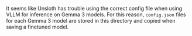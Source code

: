 It seems like Unsloth has trouble using the correct config file when using VLLM for inference on Gemma 3 models.
For this reason, `config.json` files for each Gemma 3 model are stored in this directory and copied when saving a finetuned model.